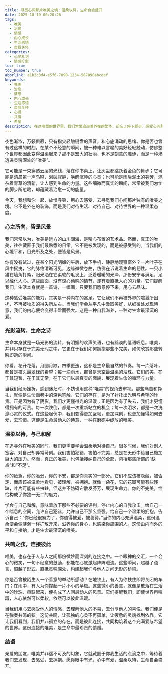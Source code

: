 ```yaml
---
title: 寻觅心间那片唯美之境：温柔以待，生命自会盛开
date: 2025-10-19 00:20:26
tags:
  - 唯美
  - 治愈
  - 情感
  - 内心成长
  - 生活感悟
  - 自我关怀
categories:
  - 心灵札记
  - 情感疗愈
toc: true
toc_number: true
abbrlink: a1b2c3d4-e5f6-7890-1234-567890abcdef
keywords:
  - 唯美
  - 治愈
  - 情感
  - 内心成长
  - 生活感悟
  - 自我关怀
  - 心理
  - 共情
  - 希望
description: 在这喧嚣的世界里，我们常常追逐着外在的繁华，却忘了停下脚步，感受心间那份独有的“唯美”。它不是遥不可及的风景，而是藏匿于日常的温柔、生命流转的诗意，以及我们与自己、与他人连接的深情。这篇文章，愿能轻抚你疲惫的心灵，引导你发现并拥抱那些细微而动人的美好，让生命在温柔以待中，自然盛开。
---
```


夜色渐浓，万籁俱寂，只有指尖轻触键盘的声音，和心底涌动的思绪。你是否也曾有过这样的时刻，在某个不经意的瞬间，被一种难以言喻的美好轻轻触动，仿佛整个世界都因此变得温柔起来？那不是宏大的壮丽，也不是刻意的雕琢，而是一种渗透进灵魂深处的“唯美”。

它可能是一束穿透云层的光线，落在你书桌上，让灰尘都跳跃着金色的舞步；它可能是清晨第一声鸟鸣，划破寂静，唤醒沉睡的心灵；也可能是雨后泥土的芬芳，混杂着青草的清新，让人感到生命的力量。这些细微而真实的瞬间，常常被我们匆忙的脚步所忽略，却蕴藏着治愈一切的能量。

今天，我想和你一起，放慢呼吸，用心去感受，去寻觅我们心间那片独有的唯美之境。它不是外在的装饰，而是我们对待生活、对待自己、对待世界的一种温柔态度。

### 心之所向，皆是风景

我们常常以为，唯美是远方的山川湖海，是精心布置的艺术品。然而，真正的唯美，往往藏匿于我们最熟悉的日常。它不是被发现的，而是被感受到的。当我们的心境平和，目光所及之处，便皆是风景。

你有没有试过，在某个阳光明媚的午后，放下手机，静静地观察窗外？一片叶子在风中摇曳，它的脉络清晰可见，边缘微微卷曲，仿佛在诉说着生命的韧性。一只小猫在墙角打盹，阳光洒在它柔软的毛发上，泛着暖暖的光泽，那份安宁与满足，足以融化人心。这些画面，没有惊心动魄的情节，却有着直抵人心的力量。它们提醒我们，生活本身就是一首诗，一幅画，只要我们愿意停下来，用心去品味。

这种感受唯美的能力，其实是一种内在的富足。它让我们不再被外界的喧嚣所困扰，不再被物质的得失所左右。当我们学会从平凡中汲取美好，从细微处发现诗意，我们的内心便会变得丰盈而强大。这是一种自我滋养，一种对生命最深沉的爱。

### 光影流转，生命之诗

生命本身就是一场光影的流转，有明媚的欢声笑语，也有黯淡的低语叹息。唯美，并非只存在于完美无瑕之中，它更在于我们如何拥抱那些不完美，如何欣赏那些转瞬即逝的瞬间。

你看，花开花落，月圆月缺，四季更迭，这都是生命最自然的节奏。每一片落叶，都曾是枝头最翠绿的希望；每一滴雨水，都曾是天空最温柔的泪珠。它们的美，在于其短暂，在于其无常，在于它们以最真实的面貌，展现着生命的循环与力量。

当我们经历挫折，感到迷茫时，不妨也用这种“唯美”的视角去审视。那些痛苦和挣扎，就像是生命画卷中的深色笔触，它们的存在，是为了衬托出光明与希望的珍贵。正是因为有了阴影，我们才更懂得光的温暖；正是因为有了失去，我们才更懂得拥有的可贵。每一次跌倒，都是一次重新站立的机会；每一次泪水，都是一次洗涤心灵的仪式。在这些起伏中，我们变得更加坚韧，更加深刻，也更加懂得如何去爱，去珍惜。这便是生命最动人的诗意，一种在磨砺中绽放的唯美。

### 温柔以待，与己和解

在追寻外在唯美的同时，我们更需要学会温柔地对待自己。很多时候，我们对别人宽容，对自己却异常苛刻。我们害怕犯错，害怕不完美，总是在无形中给自己施加巨大的压力。然而，真正的唯美，也包括接纳自己的全部，包括那些所谓的“缺点”和“不足”。

你的疲惫，你的脆弱，你的不安，都是你真实的一部分。它们不应该被隐藏，被否定，而应该被温柔地看见，被理解，被拥抱。就像一朵花，它的花瓣可能有些残缺，叶片可能有些虫蛀，但这并不妨碍它散发芬芳，展现生命力。你的不完美，恰恰构成了你独一无二的魅力。

学会与自己和解，意味着放下那些不必要的评判，停止内心的自我攻击。给自己一个喘息的空间，允许自己犯错，允许自己不那么坚强。给自己一个温柔的拥抱，告诉自己：“你已经很努力了，你值得被爱，被善待。”当你的内心充满温柔，这份温柔便会像涟漪一样扩散开来，滋养你的身心，也感染你周围的人。这份由内而外的平和与接纳，才是生命最深沉的唯美。

### 共鸣之弦，连接彼此

唯美，也存在于人与人之间那份微妙而深刻的连接之中。一个眼神的交汇，一个会心的微笑，一句不经意的鼓励，都能在心底激起阵阵暖流。这些瞬间，超越了语言，超越了形式，直抵灵魂深处，构建起我们与他人之间无形的桥梁。

你是否曾被陌生人一个善意的举动所感动？在地铁上，有人为你扶住即将关闭的车门；在雨中，有人为你撑起一片小小的伞檐。这些微小的善意，就像是散落在生活中的珍珠，串联起来，便构成了人间最动人的风景。它们提醒我们，即使世界再喧嚣，人心依然可以柔软，依然可以彼此温暖。

当我们用心去感受他人的情感，去理解他人的不易，去分享他人的喜悦，我们便是在弹奏共鸣的弦。这份共鸣，让孤独的心灵不再孤单，让疲惫的灵魂找到依靠。它让我们看到，我们并非孤立的存在，而是彼此连接，共同构筑着这个充满爱与希望的世界。这份连接的唯美，是生命中最珍贵的馈赠。

### 结语

亲爱的朋友，唯美并非遥不可及的幻象，它就藏匿于你我生活的点滴之中，等待着我们去发现，去感受，去拥抱。愿你眼中有光，心中有爱，温柔以待，生命自会盛开。